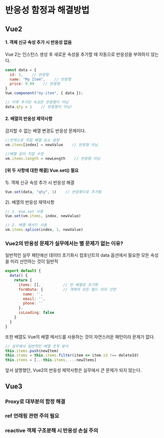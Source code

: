 # 반응성 함정과 해결방법

## Vue2
#### 1. 객체 신규 속성 추가 시 반응성 없음
Vue 2는 인스턴스 생성 후 새로운 속성을 추가할 때 자동으로 반응성을 부여하지 않는다.
```js
const data = {
  id: 1,    // 반응형
  name: "My Item",    // 반응형
  price: 9.99    // 반응형
}
Vue.component("my-item", { data });

// 이후 추가된 속성은 반응형이 아님
data.qty = 1    // 반응형이 아님!
```
#### 2. 배열의 반응성 제약사항
감지할 수 없는 배열 변경도 반응성 문제이다.
```js
//인덱스로 직접 배열 요소 설정
vm.items[index] = newValue    // 반응형 아님

//배열 길이 직접 수정
vm.items.length = newLength    // 반응형 아님
```

#### [위 두 사항에 대한 해결] Vue.set() 필요
1). 객체 신규 속성 추가 시 반응성 해결
```js
Vue.set(data, "qty", 1)    // 반응형으로 추가됨
```

2). 배열의 반응성 제약사항
```js
// 1. Vue.set 사용
Vue.set(vm.items, index, newValue)

// 2. 배열 메서드 사용
vm.items.splice(index, 1, newValue)
```

### Vue2의 반응성 문제가 실무에서는 별 문제가 없는 이유?
일반적인 실무 패턴에선 데이터 초기화시 컴포넌트의 data 옵션에서 필요한 모든 속성을 미리 선언하는 것이 일반적
```js
export default {
  data() {
    return {
      items: [],          // 빈 배열로 초기화
      formData: {         // 객체의 모든 필드 미리 선언
        name: '',
        email: '',
        phone: ''
      },
      isLoading: false
    }
  }
}
```
또한 배열도 Vue의 배열 메서드를 사용하는 것이 자연스러운 패턴이라 문제가 없다.
```js
// 실무에서 일반적인 배열 조작 방식
this.items.push(newItem)
this.items = this.items.filter(item => item.id !== deleteId)
this.items = [...this.items, ...newItems]
```
앞서 설명했던, Vue2의 반응성 제약사항은 실무에서 큰 문제가 되지 않는다.

## Vue3
### Proxy로 대부분의 함정 해결
### ref 언래핑 관련 주의 필요
### reactive 객체 구조분해 시 반응성 손실 주의
